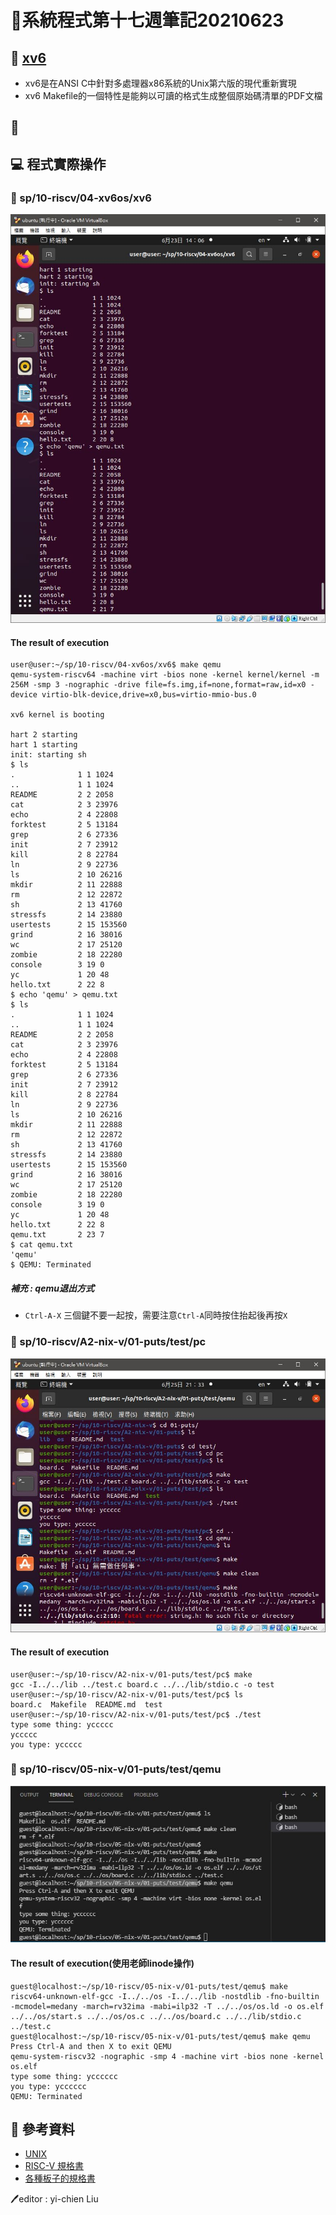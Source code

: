 # 📝系統程式第十七週筆記20210623
## 📖 [xv6](https://zh.wikipedia.org/wiki/Xv6)
* xv6是在ANSI C中針對多處理器x86系統的Unix第六版的現代重新實現
* xv6 Makefile的一個特性是能夠以可讀的格式生成整個原始碼清單的PDF文檔

## 📖 

## 💻 程式實際操作
### 🔗 sp/10-riscv/04-xv6os/xv6
![](pic/xv6.JPG)
#### The result of execution
```
user@user:~/sp/10-riscv/04-xv6os/xv6$ make qemu
qemu-system-riscv64 -machine virt -bios none -kernel kernel/kernel -m 256M -smp 3 -nographic -drive file=fs.img,if=none,format=raw,id=x0 -device virtio-blk-device,drive=x0,bus=virtio-mmio-bus.0

xv6 kernel is booting

hart 2 starting
hart 1 starting
init: starting sh
$ ls
.              1 1 1024
..             1 1 1024
README         2 2 2058
cat            2 3 23976
echo           2 4 22808
forktest       2 5 13184
grep           2 6 27336
init           2 7 23912
kill           2 8 22784
ln             2 9 22736
ls             2 10 26216
mkdir          2 11 22888
rm             2 12 22872
sh             2 13 41760
stressfs       2 14 23880
usertests      2 15 153560
grind          2 16 38016
wc             2 17 25120
zombie         2 18 22280
console        3 19 0
yc             1 20 48
hello.txt      2 22 8
$ echo 'qemu' > qemu.txt
$ ls
.              1 1 1024
..             1 1 1024
README         2 2 2058
cat            2 3 23976
echo           2 4 22808
forktest       2 5 13184
grep           2 6 27336
init           2 7 23912
kill           2 8 22784
ln             2 9 22736
ls             2 10 26216
mkdir          2 11 22888
rm             2 12 22872
sh             2 13 41760
stressfs       2 14 23880
usertests      2 15 153560
grind          2 16 38016
wc             2 17 25120
zombie         2 18 22280
console        3 19 0
yc             1 20 48
hello.txt      2 22 8
qemu.txt       2 23 7
$ cat qemu.txt
'qemu'
$ QEMU: Terminated
```
##### 補充 : qemu退出方式
* `Ctrl-A-X` 三個鍵不要一起按，需要注意`Ctrl-A`同時按住抬起後再按`X`

### 🔗 sp/10-riscv/A2-nix-v/01-puts/test/pc
![](pic/nixvpc.JPG)
#### The result of execution
```
user@user:~/sp/10-riscv/A2-nix-v/01-puts/test/pc$ make
gcc -I../../lib ../test.c board.c ../../lib/stdio.c -o test
user@user:~/sp/10-riscv/A2-nix-v/01-puts/test/pc$ ls
board.c  Makefile  README.md  test
user@user:~/sp/10-riscv/A2-nix-v/01-puts/test/pc$ ./test
type some thing: yccccc
yccccc
you type: yccccc
```

### 🔗 sp/10-riscv/05-nix-v/01-puts/test/qemu
![](pic/nixvqemu.JPG)
#### The result of execution(使用老師linode操作)
```
guest@localhost:~/sp/10-riscv/05-nix-v/01-puts/test/qemu$ make
riscv64-unknown-elf-gcc -I../../os -I../../lib -nostdlib -fno-builtin -mcmodel=medany -march=rv32ima -mabi=ilp32 -T ../../os/os.ld -o os.elf ../../os/start.s ../../os/os.c ../../os/board.c ../../lib/stdio.c ../test.c
guest@localhost:~/sp/10-riscv/05-nix-v/01-puts/test/qemu$ make qemu
Press Ctrl-A and then X to exit QEMU
qemu-system-riscv32 -nographic -smp 4 -machine virt -bios none -kernel os.elf
type some thing: ycccccc
you type: ycccccc
QEMU: Terminated
```

## 📖 參考資料
* [UNIX](https://zh.wikipedia.org/wiki/UNIX)
* [RISC-V 規格書](https://riscv.org/technical/specifications/)
* [各種板子的規格書](https://www.sifive.com/documentation)

🖊️editor : yi-chien Liu